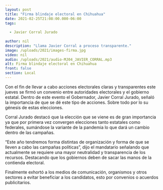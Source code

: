 ```yaml
---
layout: post
title: "Firma blindaje electoral en Chihuahua"
date: 2021-02-25T21:08:00.000-06:00
tags:
  
  - Javier Corral Jurado
  
author: nil
description: "Llama Javier Corral a proceso transparente."
image: /uploads/2021/images-firma.jpg
video: nil
audio: /uploads/2021/audio-MJ04_JAVIER_CORRAL.mp3
alt: Firma blindaje electoral en Chihuahua
front: false
section: Local
---
```


Con el fin de llevar a cabo acciones electorales claras y transparentes este jueves se firmó un convenio entre autoridades electorales y el gobierno estatal. Dentro de este evento el Gobernador, Javier Corral Jurado, señaló la importancia de que se dé este tipo de acciones. Sobre todo por lo su génesis de estas elecciones.

Corral Jurado destacó que la elección que se viene es de gran importancia ya que por primera vez convergen elecciones tanto estatales como federales, sumándose la variante de la pandemia lo que dará un cambio dentro de las campañas.

“Este año tendremos forma distintas de organización y forma de que se lleven a cabo las campañas políticas”, dijo el mandatario señalando que actualmente se requiere una mayor neutralidad y transparencia de los recursos.  Destacando que los gobiernos deben de sacar las manos de la contienda electoral. 

Finalmente exhortó a los medios de comunicación, organismos y otros sectores a evitar beneficiar a los candidatos, esto por convenios o acuerdos publicitarios.